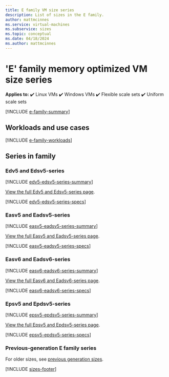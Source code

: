 ```yaml
---
title: E family VM size series
description: List of sizes in the E family.
author: mattmcinnes
ms.service: virtual-machines
ms.subservice: sizes
ms.topic: conceptual
ms.date: 04/18/2024
ms.author: mattmcinnes
---
```


# 'E' family memory optimized VM size series

**Applies to:** :heavy_check_mark: Linux VMs :heavy_check_mark: Windows VMs :heavy_check_mark: Flexible scale sets :heavy_check_mark: Uniform scale sets

[!INCLUDE [e-family-summary](./includes/e-family-summary.md)]

## Workloads and use cases

[!INCLUDE [e-family-workloads](./includes/e-family-workloads.md)]

## Series in family

### Edv5 and Edsv5-series
[!INCLUDE [edv5-edsv5-series-summary](./includes/edv5-edsv5-series-summary.md)]

[View the full Edv5 and Edsv5-series page](../../edv5-edsv5-series.md).

[!INCLUDE [edv5-edsv5-series-specs](./includes/edv5-edsv5-series-specs.md)]

### Easv5 and Eadsv5-series
[!INCLUDE [easv5-eadsv5-series-summary](./includes/easv5-eadsv5-series-summary.md)]

[View the full Easv5 and Eadsv5-series page](../../easv5-eadsv5-series.md).

[!INCLUDE [easv5-eadsv5-series-specs](./includes/easv5-eadsv5-series-specs.md)]


### Easv6 and Eadsv6-series
[!INCLUDE [easv6-eadsv6-series-summary](./includes/easv6-eadsv6-series-summary.md)]

[View the full Easv6 and Eadsv6-series page](../../easv6-eadsv6-series.md).

[!INCLUDE [easv6-eadsv6-series-specs](./includes/easv6-eadsv6-series-specs.md)]


### Epsv5 and Epdsv5-series
[!INCLUDE [epsv5-epdsv5-series-summary](./includes/epsv5-epdsv5-series-summary.md)]

[View the full Epsv5 and Epdsv5-series page](../../epsv5-epdsv5-series.md).

[!INCLUDE [epsv5-epdsv5-series-specs](./includes/epsv5-epdsv5-series-specs.md)]


### Previous-generation E family series
For older sizes, see [previous generation sizes](../previous-gen-sizes-list.md#memory-optimized-previous-gen-sizes).

[!INCLUDE [sizes-footer](../includes/sizes-footer.md)]